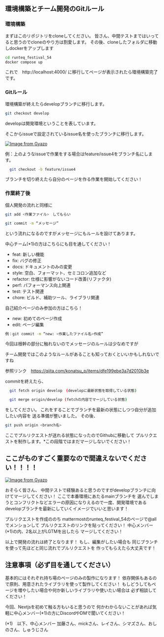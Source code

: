 ## 環境構築とチーム開発のGitルール

### 環境構築
まずはこのリポジトリをcloneしてください。
皆さん、中間テストまではいってると思うのでcloneのやり方は割愛します。
その後、cloneしたフォルダに移動しdockerをアップします
```bash
cd runteq_festival_54
docker compose up
```
これで　http://localhost:4000/
に移行してページが表示されたら環境構築完了です。

### Gitルール

環境構築が終えたらdevelopブランチに移行します。

```bash
git checkout develop
```

developは開発環境ということを表しています。

そこからissueで設定されているissue名を使ったブランチに移行します。

[![Image from Gyazo](https://i.gyazo.com/29f0de8fe186917276ca77428aa36fc7.png)](https://gyazo.com/29f0de8fe186917276ca77428aa36fc7)

例：上のようなissueで作業をする場合はfeature/issue4をブランチ名にします。
```bash
  git checkout -b feature/issue4
```

ブランチを切り終えたら自分のページを作る作業を開始してください！

### 作業終了後

個人開発の流れと同様に

```bash
git add <作業ファイル>　してもらい

git commit -m “メッセージ”

```
という流れになるのですがメッセージにもルールを設けてあります。

中心チーム(*1)の方はこちらにも目を通してください！

- feat: 新しい機能
- fix: バグの修正
- docs: ドキュメントのみの変更
- style: 空白、フォーマット、セミコロン追加など
- refactor: 仕様に影響がないコード改善(リファクタ)
- perf: パフォーマンス向上関連
- test: テスト関連
- chore: ビルド、補助ツール、ライブラリ関連

自己紹介ページのみ参加の方はこちら！

- new: 初めてのページ作成
- edit: ページ編集

```bash
例：git commit -m “new: <作業したファイル名>作成”
```

今回は根幹の部分に触れないのでメッセージのルールは少なめですが

チーム開発ではこのようなルールがあることも知っておくといいかもしれないですね

参照リンク　https://qiita.com/konatsu_p/items/dfe199ebe3a7d2010b3e

commitを終えたら、

```bash
  git fetch origin develop　(developに最新状態を取得している状態)

  git merge origin/develop (fetchの内容でマージしている状態)
```

をしてください。
これをすることでブランチを最新の状態にしつつ自分が追加したい内容を
送る準備が整いました。
その後、

```bash
git push origin <branch名>
```

ここでプルリクエストが送れる状態になったのでGithubに移動して
プルリクエストを制作します。*この段階ではまだマージしないでください！

## ここがものすごく重要なので間違えないでください！！！！
[![Image from Gyazo](https://i.gyazo.com/072984dc4287819fb40fe1d587ecb816.png)](https://gyazo.com/072984dc4287819fb40fe1d587ecb816)

おそらく皆さん、
中間テストで経験あると思うのですがdevelopブランチに向けてマージしてください！
ここで本番環境にあたるmainブランチを
選んでしまうとコンフリクトなどエラーの原因になりえるので一度、開発環境である
developブランチを最新にしていくイメージでいいと思います！

プルリクエストを作成ののち
mattermostのrunteq_festival_54のページで@allでメンションして
プルリクエストのリンクを貼ってください！
中心メンバー(*1)の内、2名以上がLGTMを出したら
マージしてください！

以上で開発の流れは終了となります！
もし、編集がしたい場合も
同じブランチを使って先ほどと同じ流れでプルリクエストを
作ってもらえたら大丈夫です！

## 注意事項（必ず目を通してください）
基本的にはそれぞれ持ち場のページのみの製作になります！
依存関係もあるので原則、用意されたライブラリを使って製作してください！
もしどうしてもページを増やしたい場合や何か新しいライブラリや使いたい場合は
必ず相談してください！

今回、Nextjsを初めて触る方もいると思うので
何かわからないことがあれば気軽に中心メンバー(*1)の方にDiscordやDMで聞いてください！


(*1)　以下、中心メンバー
加藤さん、mickさん、レイさん、シマズさん、おしのさん、しゅうじさん
